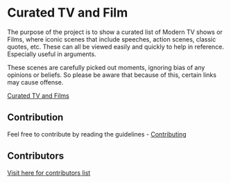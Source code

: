 # Curated TV and Film

The purpose of the project is to show a curated list of Modern TV shows or Films, where iconic scenes that include speeches, action scenes, classic quotes, etc. These can all be viewed easily and quickly to help in reference. Especially useful in arguments.

These scenes are carefully picked out moments, ignoring bias of any opinions or beliefs. So please be aware that because of this, certain links may cause offense.

[Curated TV and Films](https://lmcjt37.github.io/curated-tv-and-film/)

## Contribution

Feel free to contribute by reading the guidelines - [Contributing](CONTRIBUTING.md)

## Contributors

[Visit here for contributors list](CONTRIBUTORS.md)

